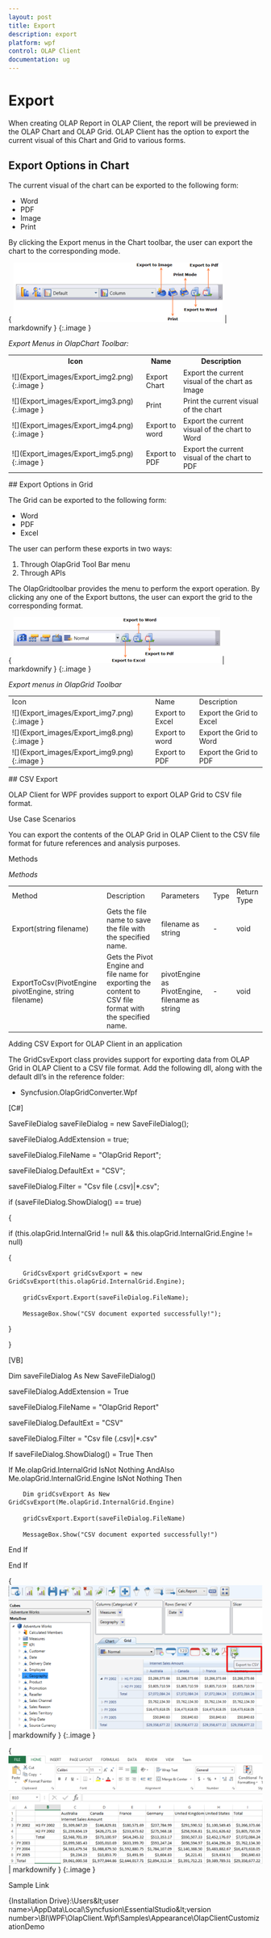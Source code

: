 ```yaml
---
layout: post
title: Export
description: export
platform: wpf
control: OLAP Client 
documentation: ug
---
```


# Export

When creating OLAP Report in OLAP Client, the report will be previewed in the OLAP Chart and OLAP Grid. OLAP Client has the option to export the current visual of this Chart and Grid to various forms.

## Export Options in Chart

The current visual of the chart can be exported to the following form:

* Word
* PDF
* Image
* Print

By clicking the Export menus in the Chart toolbar, the user can export the chart to the corresponding mode. 

{ ![](Export_images/Export_img1.png) | markdownify }
{:.image }


_Export Menus in OlapChart Toolbar:_

<table>
<tr>
<th>
Icon</th><th>
Name</th><th>
Description</th></tr>
<tr>
<td>
![](Export_images/Export_img2.png)
{:.image }
</td><td>
Export Chart</td><td>
Export the current visual of the chart as Image</td></tr>
<tr>
<td>
![](Export_images/Export_img3.png)
{:.image }
</td><td>
Print</td><td>
Print the current visual of the chart</td></tr>
<tr>
<td>
![](Export_images/Export_img4.png)
{:.image }
</td><td>
Export to word</td><td>
Export the current visual of the chart to Word</td></tr>
<tr>
<td>
![](Export_images/Export_img5.png)
{:.image }
</td><td>
Export to PDF</td><td>
Export the current visual of the chart to PDF</td></tr>
</table>
## Export Options in Grid

The Grid can be exported to the following form:

* Word
* PDF
* Excel

The user can perform these exports in two ways:

1. Through OlapGrid Tool Bar menu
1. Through APIs

The OlapGridtoolbar provides the menu to perform the export operation. By clicking any one of the Export buttons, the user can export the grid to the corresponding format.

{ ![](Export_images/Export_img6.png) | markdownify }
{:.image }


_Export menus in OlapGrid Toolbar_

<table>
<tr>
<td>
Icon</td><td>
Name</td><td>
Description</td></tr>
<tr>
<td>
![](Export_images/Export_img7.png)
{:.image }
</td><td>
Export to Excel</td><td>
Export the Grid to Excel</td></tr>
<tr>
<td>
![](Export_images/Export_img8.png)
{:.image }
</td><td>
Export to word</td><td>
Export the Grid to Word</td></tr>
<tr>
<td>
![](Export_images/Export_img9.png)
{:.image }
</td><td>
Export to PDF</td><td>
Export the Grid to PDF</td></tr>
</table>
## CSV Export

OLAP Client for WPF provides support to export OLAP Grid to CSV file format. 

Use Case Scenarios 

You can export the contents of the OLAP Grid in OLAP Client to the CSV file format for future references and analysis purposes.

Methods

_Methods_

<table>
<tr>
<td>
Method</td><td>
Description</td><td>
Parameters</td><td>
    Type</td><td>
Return Type</td></tr>
<tr>
<td>
Export(string filename)</td><td>
Gets the file name to save the file with the specified name.</td><td>
filename as string</td><td>
-</td><td>
void</td></tr>
<tr>
<td>
ExportToCsv(PivotEngine pivotEngine, string filename)</td><td>
Gets the Pivot Engine and file name for exporting the content to CSV file format with the specified name. </td><td>
pivotEngine as PivotEngine, filename as string</td><td>
-</td><td>
void</td></tr>
</table>


Adding CSV Export for OLAP Client in an application

The GridCsvExport class provides support for exporting data from OLAP Grid in OLAP Client to a CSV file format. Add the following dll, along with the default dll’s in the reference folder: 

* Syncfusion.OlapGridConverter.Wpf



[C#] 

SaveFileDialog saveFileDialog = new SaveFileDialog();

saveFileDialog.AddExtension = true;

saveFileDialog.FileName = "OlapGrid Report";

saveFileDialog.DefaultExt = "CSV";

saveFileDialog.Filter = "Csv file (.csv)|*.csv";

if (saveFileDialog.ShowDialog() == true)

{

   if (this.olapGrid.InternalGrid != null && this.olapGrid.InternalGrid.Engine != null)

   {

        GridCsvExport gridCsvExport = new GridCsvExport(this.olapGrid.InternalGrid.Engine);

        gridCsvExport.Export(saveFileDialog.FileName);

        MessageBox.Show("CSV document exported successfully!");

   }

} 



[VB]

Dim saveFileDialog As New SaveFileDialog()

saveFileDialog.AddExtension = True

saveFileDialog.FileName = "OlapGrid Report"

saveFileDialog.DefaultExt = "CSV"

saveFileDialog.Filter = "Csv file (.csv)|*.csv"

If saveFileDialog.ShowDialog() = True Then

If Me.olapGrid.InternalGrid IsNot Nothing AndAlso Me.olapGrid.InternalGrid.Engine IsNot Nothing Then

        Dim gridCsvExport As New GridCsvExport(Me.olapGrid.InternalGrid.Engine)

        gridCsvExport.Export(saveFileDialog.FileName)

        MessageBox.Show("CSV document exported successfully!")

End If

End If





{ ![](Export_images/Export_img10.png) | markdownify }
{:.image }


{ ![](Export_images/Export_img11.png) | markdownify }
{:.image }


Sample Link

{Installation Drive}:\Users\&lt;user name&gt;\AppData\Local\Syncfusion\EssentialStudio\&lt;version    number&gt;\BI\WPF\OlapClient.Wpf\Samples\Appearance\OlapClientCustomizationDemo

